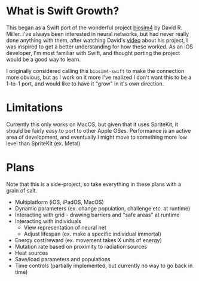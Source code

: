 # What is Swift Growth?

This began as a Swift port of the wonderful project [biosim4](https://github.com/davidrmiller/biosim4) by David R. Miller. I've always been interested in neural networks, but had never really done anything with them, after watching David's [video](https://www.youtube.com/watch?v=N3tRFayqVtk) about his project, I was inspired to get a better understanding for how these worked. As an iOS developer, I'm most familiar with Swift, and thought porting the project would be a good way to learn.

I originally considered calling this `biosim4-swift` to make the connection more obvious, but as I work on it more I've realized I don't want this to be a 1-to-1 port, and would like to have it "grow" in it's own direction.

# Limitations

Currently this only works on MacOS, but given that it uses SpriteKit, it should be fairly easy to port to other Apple OSes. Performance is an active area of development, and eventually I might move to something more low level than SpriteKit (ex. Metal)

# Plans

Note that this is a side-project, so take everything in these plans with a grain of salt.

* Multiplatform (iOS, iPadOS, MacOS)
* Dynamic parameters (ex. change population, challenge etc. at runtime)
* Interacting with grid - drawing barriers and "safe areas" at runtime
* Interacting with individuals
    * View representation of neural net
	* Adjust lifespan (ex. make a specific individual immortal)
* Energy cost/reward (ex. movement takes X units of energy)
* Mutation rate based on proximity to radiation sources
* Heat sources
* Save/load parameters and populations
* Time controls (partially implemented, but currently no way to go back in time)